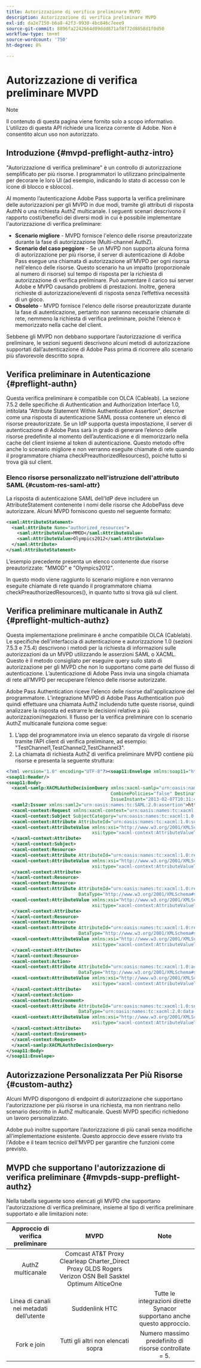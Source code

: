 ```yaml
---
title: Autorizzazione di verifica preliminare MVPD
description: Autorizzazione di verifica preliminare MVPD
exl-id: da2e7150-b6a8-42f3-9930-4bc846c7eee9
source-git-commit: 8896fa2242664d09ddd871af8f72d8858d1f0d50
workflow-type: tm+mt
source-wordcount: '750'
ht-degree: 0%

---
```


# Autorizzazione di verifica preliminare MVPD

>[!NOTE]
>
>Il contenuto di questa pagina viene fornito solo a scopo informativo. L’utilizzo di questa API richiede una licenza corrente di Adobe. Non è consentito alcun uso non autorizzato.

## Introduzione {#mvpd-preflight-authz-intro}

&quot;Autorizzazione di verifica preliminare&quot; è un controllo di autorizzazione semplificato per più risorse. I programmatori lo utilizzano principalmente per decorare le loro UI (ad esempio, indicando lo stato di accesso con le icone di blocco e sblocco).

Al momento l’autenticazione Adobe Pass supporta la verifica preliminare delle autorizzazioni per gli MVPD in due modi, tramite gli attributi di risposta AuthN o una richiesta AuthZ multicanale.  I seguenti scenari descrivono il rapporto costi/benefici dei diversi modi in cui è possibile implementare l&#39;autorizzazione di verifica preliminare:

* **Scenario migliore** - MVPD fornisce l&#39;elenco delle risorse preautorizzate durante la fase di autorizzazione (Multi-channel AuthZ).
* **Scenario del caso peggiore** - Se un MVPD non supporta alcuna forma di autorizzazione per più risorse, il server di autenticazione di Adobe Pass esegue una chiamata di autorizzazione all&#39;MVPD per ogni risorsa nell&#39;elenco delle risorse. Questo scenario ha un impatto (proporzionale al numero di risorse) sul tempo di risposta per la richiesta di autorizzazione di verifica preliminare. Può aumentare il carico sui server Adobe e MVPD causando problemi di prestazioni. Inoltre, genera richieste di autorizzazione/eventi di risposta senza l’effettiva necessità di un gioco.
* **Obsoleto** - MVPD fornisce l&#39;elenco delle risorse preautorizzate durante la fase di autenticazione, pertanto non saranno necessarie chiamate di rete, nemmeno la richiesta di verifica preliminare, poiché l&#39;elenco è memorizzato nella cache del client.

Sebbene gli MVPD non debbano supportare l’autorizzazione di verifica preliminare, le sezioni seguenti descrivono alcuni metodi di autorizzazione supportati dall’autenticazione di Adobe Pass prima di ricorrere allo scenario più sfavorevole descritto sopra.

## Verifica preliminare in Autenticazione {#preflight-authn}

Questa verifica preliminare è compatibile con OLCA (Cableab). La sezione 7.5.2 delle specifiche di Authentication and Authorization Interface 1.0, intitolata &quot;Attribute Statement Within Authentication Assertion&quot;, descrive come una risposta di autenticazione SAML possa contenere un elenco di risorse preautorizzate. Se un IdP supporta questa impostazione, il server di autenticazione di Adobe Pass sarà in grado di generare l’elenco delle risorse predefinite al momento dell’autenticazione e di memorizzarlo nella cache del client insieme al token di autenticazione. Questo metodo offre anche lo scenario migliore e non verranno eseguite chiamate di rete quando il programmatore chiama checkPreauthorizedResources(), poiché tutto si trova già sul client.

### Elenco risorse personalizzato nell&#39;istruzione dell&#39;attributo SAML {#custom-res-saml-attr}

La risposta di autenticazione SAML dell&#39;IdP deve includere un AttributeStatement contenente i nomi delle risorse che AdobePass deve autorizzare.  Alcuni MVPD forniscono questo nel seguente formato:

```XML
<saml:AttributeStatement>
  <saml:Attribute Name="authorized_resources">
    <saml:AttributeValue>MMOD</saml:AttributeValue>
    <saml:AttributeValue>Olympics2012</saml:AttributeValue>
  </saml:Attribute>
</saml:AttributeStatement>
```

L’esempio precedente presenta un elenco contenente due risorse preautorizzate: &quot;MMOD&quot; e &quot;Olympics2012&quot;.

In questo modo viene raggiunto lo scenario migliore e non verranno eseguite chiamate di rete quando il programmatore chiama checkPreauthorizedResources(), in quanto tutto si trova già sul client.

## Verifica preliminare multicanale in AuthZ {#preflight-multich-authz}

Questa implementazione preliminare è anche compatibile OLCA (Cablelab).  Le specifiche dell&#39;interfaccia di autenticazione e autorizzazione 1.0 (sezioni 7.5.3 e 7.5.4) descrivono i metodi per la richiesta di informazioni sulle autorizzazioni da un MVPD utilizzando le asserzioni SAML o XACML. Questo è il metodo consigliato per eseguire query sullo stato di autorizzazione per gli MVPD che non lo supportano come parte del flusso di autenticazione. L’autenticazione di Adobe Pass invia una singola chiamata di rete all’MVPD per recuperare l’elenco delle risorse autorizzate.


Adobe Pass Authentication riceve l&#39;elenco delle risorse dall&#39;applicazione del programmatore. L’integrazione MVPD di Adobe Pass Authentication può quindi effettuare una chiamata AuthZ includendo tutte queste risorse, quindi analizzare la risposta ed estrarre le decisioni relative a più autorizzazioni/negazioni.  Il flusso per la verifica preliminare con lo scenario AuthZ multicanale funziona come segue:

1. L’app del programmatore invia un elenco separato da virgole di risorse tramite l’API client di verifica preliminare, ad esempio: &quot;TestChannel1,TestChannel2,TestChannel3&quot;.
1. La chiamata di richiesta AuthZ di verifica preliminare MVPD contiene più risorse e presenta la seguente struttura:

```XML
<?xml version="1.0" encoding="UTF-8"?><soap11:Envelope xmlns:soap11="http://schemas.xmlsoap.org/soap/envelope/"> 
<soap11:Header/> 
<soap11:Body> 
  <xacml-samlp:XACMLAuthzDecisionQuery xmlns:xacml-samlp="urn:oasis:names:tc:xacml:2.0:profile:saml2.0:v2:schema:protocol" 
                                       CombinePolicies="false" Destination="https://login.idpexmaple.net/" ID="_3576604f382455d6495f342d9e07b69c" 
                                       IssueInstant="2013-02-07T10:31:40.333Z" Version="2.0"> 
  <saml2:Issuer xmlns:saml2="urn:oasis:names:tc:SAML:2.0:assertion">https://saml.sp.auth-staging.adobe.com/on-behalf-of/TestDistributors</saml2:Issuer> 
  <xacml-context:Request xmlns:xacml-context="urn:oasis:names:tc:xacml:2.0:context:schema:os"> 
  <xacml-context:Subject SubjectCategory="urn:oasis:names:tc:xacml:1.0:subject-category:access-subject"> 
  <xacml-context:Attribute AttributeId="urn:oasis:names:tc:xacml:1.0:subject:subject-id" DataType="http://www.w3.org/2001/XMLSchema#string"> 
  <xacml-context:AttributeValue xmlns:xsi="http://www.w3.org/2001/XMLSchema-instance" 
                                xsi:type="xacml-context:AttributeValueType">VFZTAQEAABQCe[...]</xacml-context:AttributeValue> 
  </xacml-context:Attribute> 
  </xacml-context:Subject> 
  <xacml-context:Resource> 
  <xacml-context:Attribute AttributeId="urn:oasis:names:tc:xacml:1.0:resource:resource-id" DataType="http://www.w3.org/2001/XMLSchema#string"> 
  <xacml-context:AttributeValue xmlns:xsi="http://www.w3.org/2001/XMLSchema-instance" 
                                xsi:type="xacml-context:AttributeValueType">TestChannel1</xacml-context:AttributeValue> 
  </xacml-context:Attribute> 
  </xacml-context:Resource> 
  <xacml-context:Resource> 
  <xacml-context:Attribute AttributeId="urn:oasis:names:tc:xacml:1.0:resource:resource-id" 
                           DataType="http://www.w3.org/2001/XMLSchema#string"> 
  <xacml-context:AttributeValue xmlns:xsi="http://www.w3.org/2001/XMLSchema-instance" 
                                xsi:type="xacml-context:AttributeValueType">TestChannel2</xacml-context:AttributeValue> 
  </xacml-context:Attribute> 
  </xacml-context:Resource> 
  <xacml-context:Resource> 
  <xacml-context:Attribute AttributeId="urn:oasis:names:tc:xacml:1.0:resource:resource-id" 
                           DataType="http://www.w3.org/2001/XMLSchema#string"> 
  <xacml-context:AttributeValue xmlns:xsi="http://www.w3.org/2001/XMLSchema-instance"
                                xsi:type="xacml-context:AttributeValueType">TestChannel3</xacml-context:AttributeValue> 
  </xacml-context:Attribute> 
  </xacml-context:Resource> 
  <xacml-context:Action> 
  <xacml-context:Attribute AttributeId="urn:oasis:names:tc:xacml:1.0:action:action-id" 
                           DataType="http://www.w3.org/2001/XMLSchema#string"> 
  <xacml-context:AttributeValue xmlns:xsi="http://www.w3.org/2001/XMLSchema-instance" 
                                xsi:type="xacml-context:AttributeValueType">VIEW</xacml-context:AttributeValue> 
  </xacml-context:Attribute> 
  </xacml-context:Action> 
  <xacml-context:Environment> 
  <xacml-context:Attribute AttributeId="urn:oasis:names:tc:xacml:1.0:subject:authn-locality:ip-address" 
                           DataType="urn:oasis:names:tc:xacml:2.0:data-type:ipAddress"> 
  <xacml-context:AttributeValue xmlns:xsi="http://www.w3.org/2001/XMLSchema-instance" 
                                xsi:type="xacml-context:AttributeValueType">127.0.0.1</xacml-context:AttributeValue> 
  </xacml-context:Attribute> 
  </xacml-context:Environment> 
  </xacml-context:Request> 
  </xacml-samlp:XACMLAuthzDecisionQuery> 
</soap11:Body> 
</soap11:Envelope>
```

## Autorizzazione Personalizzata Per Più Risorse {#custom-authz}

Alcuni MVPD dispongono di endpoint di autorizzazione che supportano l&#39;autorizzazione per più risorse in una richiesta, ma non rientrano nello scenario descritto in AuthZ multicanale. Questi MVPD specifici richiedono un lavoro personalizzato.

Adobe può inoltre supportare l’autorizzazione di più canali senza modifiche all’implementazione esistente.  Questo approccio deve essere rivisto tra l&#39;Adobe e il team tecnico dell&#39;MVPD per garantire che funzioni come previsto.

## MVPD che supportano l&#39;autorizzazione di verifica preliminare {#mvpds-supp-preflight-authz}

Nella tabella seguente sono elencati gli MVPD che supportano l&#39;autorizzazione di verifica preliminare, insieme al tipo di verifica preliminare supportato e alle limitazioni note:

| Approccio di verifica preliminare | MVPD | Note |
|:-------------------------------:|:--------------------------------------------------------------------------------------------------------:|:------------------------------------------------------------------:|
| AuthZ multicanale | Comcast AT&amp;T Proxy Clearleap Charter_Direct Proxy GLDS Rogers Verizon OSN Bell Sasktel Optimum AlticeOne |                                                                    |
| Linea di canali nei metadati dell’utente | Suddenlink HTC | Tutte le integrazioni dirette Synacor supportano anche questo approccio. |
| Fork e join | Tutti gli altri non elencati sopra | Numero massimo predefinito di risorse controllate = 5. |

<!--
![RelatedInformation]
>* [Logout](/help/authentication/usecase-mvpd-logout.md)
>* [Authorization](/help/authentication/authz-usecase.md)
>* [MVPD Integration Features](/help/authentication/mvpd-integr-features.md)
>* [MVPD User Metadata Exchange](/help/authentication/mvpd-user-metadata-exchng.md)
>* [Preflight Authorization - Programmer Integration Guide](/help/authentication/preflight-authz.md)
>* [AuthN and AuthZ Interface 1.0 Specification](https://www.cablelabs.com/specifications/CL-SP-AUTH1.0-I04-120621.pdf){target=_blank} 
-->
